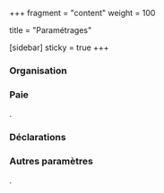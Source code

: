 +++
fragment = "content"
weight = 100

title = "Paramétrages"

[sidebar]
  sticky = true
+++

### Organisation



### Paie

.


### Déclarations



### Autres paramètres

.